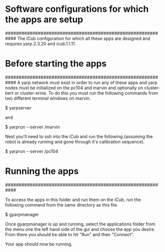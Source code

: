 # Software configurations for which the apps are setup
############################################################
The iCub configuration for which all these apps are designed and requires
yarp.2.3.20 and icub.1.1.11.

# Before starting the apps
############################################################
A yarp network must exist in order to run any of these apps and yarp nodes must be initialized on the pc104 and marvin
and optionally on cluster-bert or cluster-ernie. To do this you must run the following commands from two different 
terminal windows on marvin.

$ yarpserver

and 

$ yarprun --server /marvin

Next you'll need to ssh into the iCub and run the following (assuming the robot is already running and gone through it's calibration sequence).

$ yarprun --server /pc104

# Running the apps
############################################################

To access the apps in this folder and run them on the iCub, run the following command from the same directory as this file.

$ gyarpmanager

Once gyarpmanager is up and running, select the applications folder from the menu one the left hand side of the gui 
and choose the app you desire. From there you should be able to hit "Run" and then "Connect". 

Your app should now be running. 
